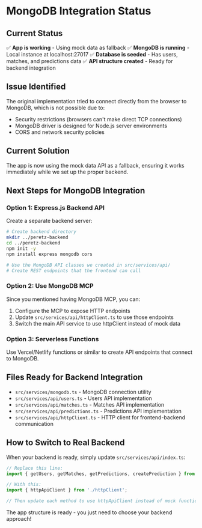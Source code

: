 # MongoDB Integration Status

## Current Status
✅ **App is working** - Using mock data as fallback
✅ **MongoDB is running** - Local instance at localhost:27017
✅ **Database is seeded** - Has users, matches, and predictions data
✅ **API structure created** - Ready for backend integration

## Issue Identified
The original implementation tried to connect directly from the browser to MongoDB, which is not possible due to:
- Security restrictions (browsers can't make direct TCP connections)
- MongoDB driver is designed for Node.js server environments
- CORS and network security policies

## Current Solution
The app is now using the mock data API as a fallback, ensuring it works immediately while we set up the proper backend.

## Next Steps for MongoDB Integration

### Option 1: Express.js Backend API
Create a separate backend server:
```bash
# Create backend directory
mkdir ../peretz-backend
cd ../peretz-backend
npm init -y
npm install express mongodb cors

# Use the MongoDB API classes we created in src/services/api/
# Create REST endpoints that the frontend can call
```

### Option 2: Use MongoDB MCP
Since you mentioned having MongoDB MCP, you can:
1. Configure the MCP to expose HTTP endpoints
2. Update `src/services/api/httpClient.ts` to use those endpoints
3. Switch the main API service to use httpClient instead of mock data

### Option 3: Serverless Functions
Use Vercel/Netlify functions or similar to create API endpoints that connect to MongoDB.

## Files Ready for Backend Integration

- `src/services/mongodb.ts` - MongoDB connection utility
- `src/services/api/users.ts` - Users API implementation  
- `src/services/api/matches.ts` - Matches API implementation
- `src/services/api/predictions.ts` - Predictions API implementation
- `src/services/api/httpClient.ts` - HTTP client for frontend-backend communication

## How to Switch to Real Backend

When your backend is ready, simply update `src/services/api/index.ts`:

```typescript
// Replace this line:
import { getUsers, getMatches, getPredictions, createPrediction } from '../mockData';

// With this:
import { httpApiClient } from './httpClient';

// Then update each method to use httpApiClient instead of mock functions
```

The app structure is ready - you just need to choose your backend approach!